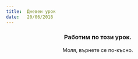 ```yaml
---
title:  Дневен урок
date:   20/06/2018
---
```


### <center>Работим по този урок.</center>
<center>Моля, върнете се по-късно.</center>